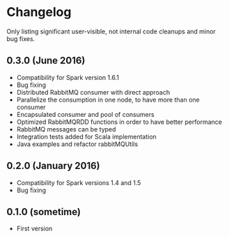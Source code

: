 # Changelog

Only listing significant user-visible, not internal code cleanups and minor bug fixes. 

## 0.3.0 (June 2016)

* Compatibility for Spark version 1.6.1
* Bug fixing
* Distributed RabbitMQ consumer with direct approach
* Parallelize the consumption in one node, to have more than one consumer
* Encapsulated consumer and pool of consumers
* Optimized RabbitMQRDD functions in order to have better performance
* RabbitMQ messages can be typed
* Integration tests added for Scala implementation
* Java examples and refactor rabbitMQUtils

## 0.2.0 (January 2016)

* Compatibility for Spark versions 1.4 and 1.5
* Bug fixing

## 0.1.0 (sometime)

* First version
